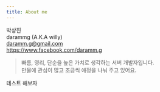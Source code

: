 ```yaml
---
title: About me
---
```


박상진  
darammg (A.K.A willy)  
daramm.g@gmail.com  
<https://www.facebook.com/daramm.g>

>빠름, 영리, 단순을 높은 가치로 생각하는 서버 개발자입니다.  
>만물에 관심이 많고 조금씩 애정을 나눠 주고 있어요.  

테스트 해보자